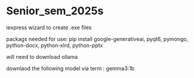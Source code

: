 # Senior_sem_2025s
 
iexpress wizard to create .exe files


packags needed for use: 
pip install 
google-generativeai,
pyqt6,
pymongo,
python-docx,
python-xlrd,
python-pptx


will need to download ollama

downlaod the following model via term : gemma3:1b
